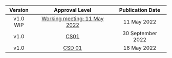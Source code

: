 | **Version** | **Approval Level** | **Publication Date** |
|:---:|:---:|:---:|
| v1.0 WIP | <a href="https://github.com/oasis-tcs/openc2-oc2arch/blob/working/oc2arch-v1.0.md" target="_blank">Working meeting: 11 May 2022</a> | 11 May 2022 |
| v1.0 | [CS01](https://github.com/oasis-tcs/openc2-oc2arch/blob/working/oc2arch-v1.0.md) | 30 September 2022 |
| v1.0 | [CSD 01](https://docs.oasis-open.org/openc2/oc2arch/v1.0/cs01/oc2arch-v1.0-cs01.html) | 18 May 2022 |